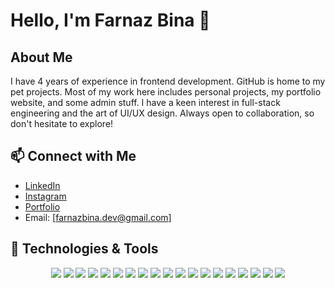 # Hello, I'm Farnaz Bina 👋

## About Me
I have 4 years of experience in frontend development. GitHub is home to my pet projects. Most of my work here includes personal projects, my portfolio website, and some admin stuff. I have a keen interest in full-stack engineering and the art of UI/UX design. Always open to collaboration, so don't hesitate to explore!
  
## 📫 Connect with Me
- [LinkedIn]((https://www.linkedin.com/in/farnaz-bina/))
- [Instagram](https://www.instagram.com/farnaz._.bina/)
- [Portfolio](https://chip-credit-bb5.notion.site/Farnaz-Bina-dc55d2b9885041fe85b6aa25be2165ff?pvs=4)
- Email: [farnazbina.dev@gmail.com]


## 🔧 Technologies & Tools

<div align='center'>
  <p>
     <img src="https://img.shields.io/badge/-HTML5-E34F26?style=for-the-badge&logo=html5&logoColor=white"/>
    <img src="https://img.shields.io/badge/-CSS3-1572B6?style=for-the-badge&logo=css3&logoColor=white"/>
     <img src="https://img.shields.io/badge/JavaScript-F7DF1E?style=for-the-badge&logo=javascript&logoColor=black"/>
    <img src="https://img.shields.io/badge/TypeScript-3178C6?style=for-the-badge&logo=typescript&logoColor=white"/>
    <img src="https://img.shields.io/badge/Vue.js-35495E?style=for-the-badge&logo=vuedotjs&logoColor=4FC08D"/>
    <img src="https://img.shields.io/badge/Nuxt.js-00DC82?style=for-the-badge&logo=nuxtdotjs&logoColor=fff"/>
     <img src="https://img.shields.io/badge/-React-61DAFB?style=for-the-badge&logo=react&logoColor=white"/>
    <img src="https://img.shields.io/badge/-Nextjs-000000?style=for-the-badge&logo=Next.js&logoColor=white"/>
     <img src="https://img.shields.io/badge/-Redux-764ABC?style=for-the-badge&logo=redux&logoColor=white"/>
    <img src="https://img.shields.io/badge/-Styled_Components-DB7093?style=for-the-badge&logo=styled-components&logoColor=white"/>
     <img src="https://img.shields.io/badge/-Tailwind-38B2AC?style=for-the-badge&logo=tailwind&logoColor=white"/>
     <img src="https://img.shields.io/badge/Material%20UI-007FFF?style=for-the-badge&logo=mui&logoColor=white"/>
     <img src="https://img.shields.io/badge/-Tailwind-38B2AC?style=for-the-badge&logo=tailwind&logoColor=white"/>
    <img src="https://img.shields.io/badge/-Sass-CC6699?style=for-the-badge&logo=sass&logoColor=white"/>
     <img src="https://img.shields.io/badge/-Postman-FF6C37?style=for-the-badge&logo=postman&logoColor=white"/>
    <img src="https://img.shields.io/badge/-Git-F05032?style=for-the-badge&logo=git&logoColor=white"/>
     <img src="https://img.shields.io/badge/-NPM-CB3837?style=for-the-badge&logo=npm&logoColor=white"/>
     <img src="https://img.shields.io/badge/pnpm-F69220?style=for-the-badge&logo=pnpm&logoColor=fff"/>
    <img src="https://img.shields.io/badge/-Figma-F24E1E?style=for-the-badge&logo=figma&logoColor=white"/>
  </p>
</div>

